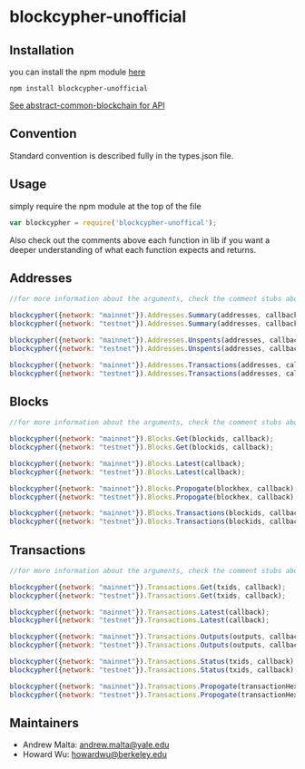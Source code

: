 # blockcypher-unofficial

## Installation

you can install the npm module <a href="https://www.npmjs.com/package/blockcypher-unofficial">here</a>

```
npm install blockcypher-unofficial
```

<a href="https://github.com/blockai/abstract-common-blockchain/edit/master/README.md">See abstract-common-blockchain for API</a>

## Convention

Standard convention is described fully in the types.json file.


## Usage

simply require the npm module at the top of the file
```javascript
var blockcypher = require('blockcypher-unoffical');
```

Also check out the comments above each function in lib if you want a deeper understanding of what each function expects and returns.

## Addresses
```javascript
//for more information about the arguments, check the comment stubs above each function in addresses.js in lib.

blockcypher({network: "mainnet"}).Addresses.Summary(addresses, callback);
blockcypher({network: "testnet"}).Addresses.Summary(addresses, callback);

blockcypher({network: "mainnet"}).Addresses.Unspents(addresses, callback);
blockcypher({network: "testnet"}).Addresses.Unspents(addresses, callback);

blockcypher({network: "mainnet"}).Addresses.Transactions(addresses, callback);
blockcypher({network: "testnet"}).Addresses.Transactions(addresses, callback);
```

## Blocks
```javascript
//for more information about the arguments, check the comment stubs above each function in blocks.js in lib.

blockcypher({network: "mainnet"}).Blocks.Get(blockids, callback);
blockcypher({network: "testnet"}).Blocks.Get(blockids, callback);

blockcypher({network: "mainnet"}).Blocks.Latest(callback);
blockcypher({network: "testnet"}).Blocks.Latest(callback);

blockcypher({network: "mainnet"}).Blocks.Propogate(blockhex, callback);
blockcypher({network: "testnet"}).Blocks.Propogate(blockhex, callback);

blockcypher({network: "mainnet"}).Blocks.Transactions(blockids, callback);
blockcypher({network: "testnet"}).Blocks.Transactions(blockids, callback);
```

## Transactions

```javascript
//for more information about the arguments, check the comment stubs above each function in transactions.js in lib.

blockcypher({network: "mainnet"}).Transactions.Get(txids, callback);
blockcypher({network: "testnet"}).Transactions.Get(txids, callback);

blockcypher({network: "mainnet"}).Transactions.Latest(callback);
blockcypher({network: "testnet"}).Transactions.Latest(callback);

blockcypher({network: "mainnet"}).Transactions.Outputs(outputs, callback);
blockcypher({network: "testnet"}).Transactions.Outputs(outputs, callback);

blockcypher({network: "mainnet"}).Transactions.Status(txids, callback);
blockcypher({network: "testnet"}).Transactions.Status(txids, callback);

blockcypher({network: "mainnet"}).Transactions.Propogate(transactionHex, callback);
blockcypher({network: "testnet"}).Transactions.Propogate(transactionHex, callback);
```


## Maintainers
* Andrew Malta: andrew.malta@yale.edu
* Howard Wu: howardwu@berkeley.edu

